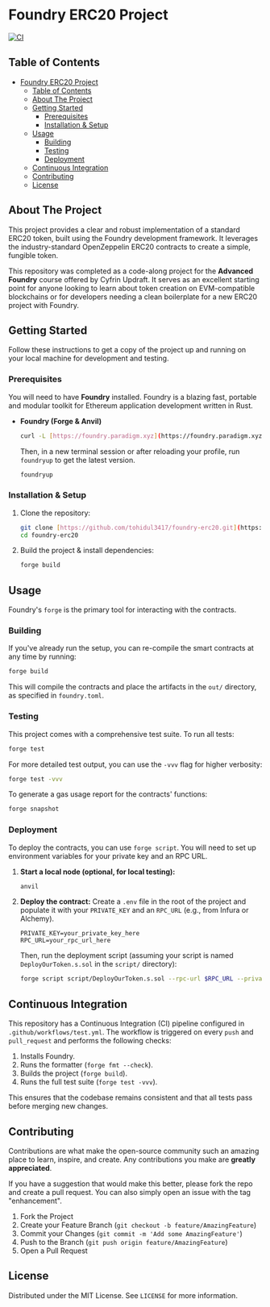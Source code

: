 # Foundry ERC20 Project

[![CI](https://github.com/tohidul3417/foundry-erc20/actions/workflows/test.yml/badge.svg)](https://github.com/tohidul3417/foundry-erc20/actions/workflows/test.yml)

## Table of Contents

- [Foundry ERC20 Project](#foundry-erc20-project)
  - [Table of Contents](#table-of-contents)
  - [About The Project](#about-the-project)
  - [Getting Started](#getting-started)
    - [Prerequisites](#prerequisites)
    - [Installation \& Setup](#installation--setup)
  - [Usage](#usage)
    - [Building](#building)
    - [Testing](#testing)
    - [Deployment](#deployment)
  - [Continuous Integration](#continuous-integration)
  - [Contributing](#contributing)
  - [License](#license)

## About The Project

This project provides a clear and robust implementation of a standard ERC20 token, built using the Foundry development framework. It leverages the industry-standard OpenZeppelin ERC20 contracts to create a simple, fungible token.

This repository was completed as a code-along project for the **Advanced Foundry** course offered by Cyfrin Updraft. It serves as an excellent starting point for anyone looking to learn about token creation on EVM-compatible blockchains or for developers needing a clean boilerplate for a new ERC20 project with Foundry.

## Getting Started

Follow these instructions to get a copy of the project up and running on your local machine for development and testing.

### Prerequisites

You will need to have **Foundry** installed. Foundry is a blazing fast, portable and modular toolkit for Ethereum application development written in Rust.

-   **Foundry (Forge & Anvil)**
    ```sh
    curl -L [https://foundry.paradigm.xyz](https://foundry.paradigm.xyz) | bash
    ```
    Then, in a new terminal session or after reloading your profile, run `foundryup` to get the latest version.
    ```sh
    foundryup
    ```

### Installation & Setup

1.  Clone the repository:
    ```sh
    git clone [https://github.com/tohidul3417/foundry-erc20.git](https://github.com/tohidul3417/foundry-erc20.git)
    cd foundry-erc20
    ```

2.  Build the project & install dependencies:
    ```sh
    forge build
    ```

## Usage

Foundry's `forge` is the primary tool for interacting with the contracts.

### Building

If you've already run the setup, you can re-compile the smart contracts at any time by running:

```sh
forge build
````

This will compile the contracts and place the artifacts in the `out/` directory, as specified in `foundry.toml`.

### Testing

This project comes with a comprehensive test suite. To run all tests:

```sh
forge test
```

For more detailed test output, you can use the `-vvv` flag for higher verbosity:

```sh
forge test -vvv
```

To generate a gas usage report for the contracts' functions:

```sh
forge snapshot
```

### Deployment

To deploy the contracts, you can use `forge script`. You will need to set up environment variables for your private key and an RPC URL.

1.  **Start a local node (optional, for local testing):**

    ```sh
    anvil
    ```

2.  **Deploy the contract:**
    Create a `.env` file in the root of the project and populate it with your `PRIVATE_KEY` and an `RPC_URL` (e.g., from Infura or Alchemy).

    ```
    PRIVATE_KEY=your_private_key_here
    RPC_URL=your_rpc_url_here
    ```

    Then, run the deployment script (assuming your script is named `DeployOurToken.s.sol` in the `script/` directory):

    ```sh
    forge script script/DeployOurToken.s.sol --rpc-url $RPC_URL --private-key $PRIVATE_KEY --broadcast
    ```

## Continuous Integration

This repository has a Continuous Integration (CI) pipeline configured in `.github/workflows/test.yml`. The workflow is triggered on every `push` and `pull_request` and performs the following checks:

1.  Installs Foundry.
2.  Runs the formatter (`forge fmt --check`).
3.  Builds the project (`forge build`).
4.  Runs the full test suite (`forge test -vvv`).

This ensures that the codebase remains consistent and that all tests pass before merging new changes.

## Contributing

Contributions are what make the open-source community such an amazing place to learn, inspire, and create. Any contributions you make are **greatly appreciated**.

If you have a suggestion that would make this better, please fork the repo and create a pull request. You can also simply open an issue with the tag "enhancement".

1.  Fork the Project
2.  Create your Feature Branch (`git checkout -b feature/AmazingFeature`)
3.  Commit your Changes (`git commit -m 'Add some AmazingFeature'`)
4.  Push to the Branch (`git push origin feature/AmazingFeature`)
5.  Open a Pull Request

## License

Distributed under the MIT License. See `LICENSE` for more information.
